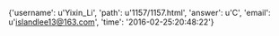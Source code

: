 {'username': u'Yixin_Li', 'path': u'1157/1157.html', 'answer': u'C', 'email': u'islandlee13@163.com', 'time': '2016-02-25:20:48:22'}
